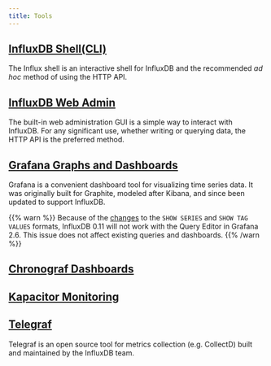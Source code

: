 ```yaml
---
title: Tools
---
```

## [InfluxDB Shell(CLI)](/influxdb/v0.11/tools/shell/)

The Influx shell is an interactive shell for InfluxDB and the recommended *ad hoc* method of using the HTTP API.

## [InfluxDB Web Admin](/influxdb/v0.11/tools/web_admin/)

The built-in web administration GUI is a simple way to interact with InfluxDB.
For any significant use, whether writing or querying data, the HTTP API is the preferred method.

## [Grafana Graphs and Dashboards](https://grafana.com/docs/grafana/latest/features/datasources/influxdb/)

Grafana is a convenient dashboard tool for visualizing time series data.
It was originally built for Graphite, modeled after Kibana, and since been updated to support InfluxDB.

{{% warn %}} Because of the [changes](/influxdb/v0.11/concepts/010_vs_011/#breaking-api-changes) to the `SHOW SERIES` and `SHOW TAG VALUES` formats, InfluxDB 0.11 will not work with the Query Editor in Grafana 2.6. This issue does not affect existing queries and dashboards. {{% /warn %}}

## [Chronograf Dashboards](/chronograf/v0.11/)

## [Kapacitor Monitoring](/kapacitor/v0.11/)

## [Telegraf](/telegraf/v0.11)

Telegraf is an open source tool for metrics collection (e.g. CollectD) built and maintained by the InfluxDB team.
